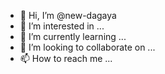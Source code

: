 - 👋 Hi, I’m @new-dagaya
- 👀 I’m interested in ...
- 🌱 I’m currently learning ...
- 💞️ I’m looking to collaborate on ...
- 📫 How to reach me ...

<!---
new-dagaya/new-dagaya is a ✨ special ✨ repository because its `README.md` (this file) appears on your GitHub profile.
You can click the Preview link to take a look at your changes.
--->
